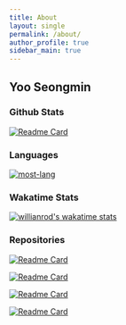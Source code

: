```yaml
---
title: About
layout: single
permalink: /about/
author_profile: true
sidebar_main: true
---
```


## Yoo Seongmin

### Github Stats

[![Readme Card](https://github-readme-stats.vercel.app/api?username=miniyus&theme=nord)](https://github.com/miniyus/finance-data-auto-posting)

### Languages
[![most-lang](https://github-readme-stats.vercel.app/api/top-langs/?username=miniyus&layout=compact&exclude_repo=AutomaticPosting-Lumen,miniyus.github.io&theme=nord)](https://github.com/miniyus)

### Wakatime Stats
[![willianrod's wakatime stats](https://github-readme-stats.vercel.app/api/wakatime?username=SeongMinYoo&theme=nord)](https://wakatime.com/@SeongMinYoo)

### Repositories

[![Readme Card](https://github-readme-stats.vercel.app/api/pin/?username=miniyus&repo=mapper&show_owner=true&theme=nord)](https://github.com/miniyus/mapper)

[![Readme Card](https://github-readme-stats.vercel.app/api/pin/?username=miniyus&repo=restful-api-client&show_owner=true&theme=nord)](https://github.com/miniyus/restful-api-client)

[![Readme Card](https://github-readme-stats.vercel.app/api/pin/?username=miniyus&repo=finance-data-auto-posting&show_owner=true&theme=nord)](https://github.com/miniyus/finance-data-auto-posting)

[![Readme Card](https://github-readme-stats.vercel.app/api/pin/?username=miniyus&repo=machine-learning-cats-and-dogs&show_owner=true&theme=nord)](https://github.com/miniyus/machine-learning-cats-and-dogs)
